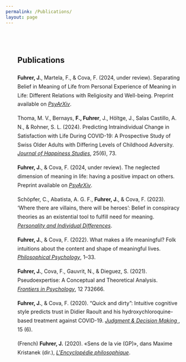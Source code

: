 ```yaml
---
permalink: /Publications/
layout: page
---
```


<div style="max-width: 750px; margin: auto; padding: 2rem; line-height: 1.7;">

  <h2>Publications</h2>

  <p><strong>Fuhrer, J.</strong>, Martela, F., & Cova, F. (2024, under review). Separating Belief in Meaning of Life from Personal Experience of Meaning in Life: Different Relations with Religiosity and Well-being. Preprint available on <em><a href="https://osf.io/preprints/psyarxiv/4efwt_v1/" target="_blank" rel="noopener noreferrer">PsyArXiv</a></em>.</p>

  <p>Thoma, M. V., Bernays, <strong>F., Fuhrer</strong>, J., Höltge, J., Salas Castillo, A. N., & Rohner, S. L. (2024). Predicting Intraindividual Change in Satisfaction with Life During COVID-19: A Prospective Study of Swiss Older Adults with Differing Levels of Childhood Adversity. <em><a href="https://link.springer.com/article/10.1007/s10902-024-00791-2" target="_blank" rel="noopener noreferrer">Journal of Happiness Studies</a></em>, 25(6), 73.</p>

  <p><strong>Fuhrer, J.</strong>, & Cova, F. (2024, under review). The neglected dimension of meaning in life: having a positive impact on others. Preprint available on <em><a href="https://osf.io/preprints/psyarxiv/efk28_v1" target="_blank" rel="noopener noreferrer">PsyArXiv</a></em>.</p>

  <p>Schöpfer, C., Abatista, A. G. F., <strong>Fuhrer, J.</strong>, & Cova, F. (2023). ‘Where there are villains, there will be heroes’: Belief in conspiracy theories as an existential tool to fulfill need for meaning. <em><a href="https://www.sciencedirect.com/science/article/pii/S0191886922004056" target="_blank" rel="noopener noreferrer">Personality and Individual Differences</a></em>.</p> 

  <p><strong>Fuhrer, J.</strong>, & Cova, F. (2022). What makes a life meaningful? Folk intuitions about the content and shape of meaningful lives. <em><a href="https://www.tandfonline.com/doi/full/10.1080/09515089.2022.2046262" target="_blank" rel="noopener noreferrer"> Philosophical Psychology</a></em>, 1–33.</p>

  <p><strong>Fuhrer, J.</strong>, Cova, F., Gauvrit, N., & Dieguez, S. (2021). Pseudoexpertise: A Conceptual and Theoretical Analysis. <em><a href="https://www.frontiersin.org/journals/psychology/articles/10.3389/fpsyg.2021.732666/full" target="_blank" rel="noopener noreferrer"> Frontiers in Psychology</a></em>, 12 732666.</p>

  <p><strong>Fuhrer, J.</strong>, & Cova, F. (2020). “Quick and dirty”: Intuitive cognitive style predicts trust in Didier Raoult and his hydroxychloroquine-based treatment against COVID-19. <em><a href="https://www.cambridge.org/core/journals/judgment-and-decision-making/article/quick-and-dirty-intuitive-cognitive-style-predicts-trust-in-didier-raoult-and-his-hydroxychloroquinebased-treatment-against-covid19/23F213CB5D021A118F6D8CD278814121" target="_blank" rel="noopener noreferrer"> Judgment & Decision Making </a></em> , 15 (6).</p>

  <p>(French) <strong>Fuhrer, J.</strong> (2020). «Sens de la vie (GP)», dans Maxime Kristanek (dir.), <em> <a href="https://encyclo-philo.fr/item/1678" targt="_blank" rel="noopener noreferrer"> L'Encyclopédie philosophique</a></em>.</p>

</div>
